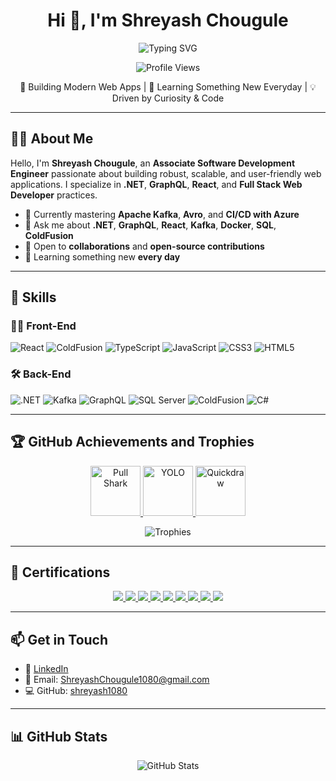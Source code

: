 <h1 align="center">Hi 👋, I'm Shreyash Chougule</h1>

<p align="center">
  <img src="https://readme-typing-svg.demolab.com?font=Fira+Code&pause=1000&width=435&lines=Software+Engineer;Full-Stack+Developer" alt="Typing SVG" />
</p>

<p align="center">
  <img src="https://komarev.com/ghpvc/?username=shreyash1080&label=Profile%20views&color=0e75b6&style=flat" alt="Profile Views" />
</p>

<p align="center">
  🚀 Building Modern Web Apps | 🧠 Learning Something New Everyday | 💡 Driven by Curiosity & Code
</p>

---

## 👨‍💻 About Me

Hello, I'm **Shreyash Chougule**, an **Associate Software Development Engineer** passionate about building robust, scalable, and user-friendly web applications. I specialize in **.NET**, **GraphQL**, **React**, and **Full Stack Web Developer** practices.

- 🔭 Currently mastering **Apache Kafka**, **Avro**, and **CI/CD with Azure**
- 💬 Ask me about **.NET**, **GraphQL**, **React**, **Kafka**, **Docker**, **SQL**, **ColdFusion**
- 🤝 Open to **collaborations** and **open-source contributions**
- 🧠 Learning something new **every day**

---

## 🚀 Skills

### 👨‍🎨 Front-End  
![React](https://img.shields.io/badge/ReactJS-20232A?style=flat-square&logo=react&logoColor=61DAFB)
![ColdFusion](https://img.shields.io/badge/ColdFusion-ED1C24?style=flat-square&logo=adobe&logoColor=white)
![TypeScript](https://img.shields.io/badge/TypeScript-3178C6?style=flat-square&logo=typescript&logoColor=white)
![JavaScript](https://img.shields.io/badge/JavaScript-F7DF1E?style=flat-square&logo=javascript&logoColor=black)
![CSS3](https://img.shields.io/badge/CSS3-1572B6?style=flat-square&logo=css3&logoColor=white)
![HTML5](https://img.shields.io/badge/HTML5-E34F26?style=flat-square&logo=html5&logoColor=white)


### 🛠️ Back-End  
![.NET](https://img.shields.io/badge/.NET-512BD4?style=flat-square&logo=dotnet&logoColor=white)
![Kafka](https://img.shields.io/badge/Apache%20Kafka-231F20?style=flat-square&logo=apachekafka&logoColor=white)
![GraphQL](https://img.shields.io/badge/GraphQL-E10098?style=flat-square&logo=graphql&logoColor=white)
![SQL Server](https://img.shields.io/badge/SQL%20Server-CC2927?style=flat-square&logo=microsoftsqlserver&logoColor=white)
![ColdFusion](https://img.shields.io/badge/ColdFusion-ED1C24?style=flat-square&logo=adobe&logoColor=white)
![C#](https://img.shields.io/badge/CSharp-239120?style=flat-square&logo=csharp&logoColor=white)

---

## 🏆 GitHub Achievements and Trophies

<p align="center">
  <a href="https://github.com/shreyash1080?achievement=pull-shark&tab=achievements">
    <img src="https://github.githubassets.com/images/modules/profile/achievements/pull-shark-default.png" width="80" title="Pull Shark" />
  </a>
  <a href="https://github.com/shreyash1080?achievement=yolo&tab=achievements">
    <img src="https://github.githubassets.com/images/modules/profile/achievements/yolo-default.png" width="80" title="YOLO" />
  </a>
  <a href="https://github.com/shreyash1080?achievement=quickdraw&tab=achievements">
    <img src="https://github.githubassets.com/images/modules/profile/achievements/quickdraw-default.png" width="80" title="Quickdraw" />
  </a>
</p>

<p align="center">
  <img src="https://github-profile-trophy.vercel.app/?username=shreyash1080&theme=radical&row=2&column=3&margin-w=15&margin-h=15" alt="Trophies" />
</p>

---

## 📜 Certifications

<p align="center">
  <a href="https://codedamn.com/certificate/verify/edbc712d6471fad0c780da1ffa56c8b208fb0cf9" target="_blank">
    <img src="https://img.shields.io/badge/Codedamn-Project%20Completion-blueviolet?style=for-the-badge&logo=vercel" />
  </a>
  <a href="https://codedamn.com/certificate/verify/9abcc19b8dfd2fce467dc06808b45f5a88124265" target="_blank">
    <img src="https://img.shields.io/badge/Codedamn-JS%20Beginner-brightgreen?style=for-the-badge&logo=javascript" />
  </a>
  <a href="https://drive.google.com/file/d/1k0UnRcCaUPd3kY0ppQYyfHBFup6YWaiE/view" target="_blank">
    <img src="https://img.shields.io/badge/ColdFusion%20%7C%20Web%20Dev-orange?style=for-the-badge&logo=adobe" />
  </a>
  <a href="https://www.coursera.org/account/accomplishments/verify/XAHXEH7PYNZJ" target="_blank">
    <img src="https://img.shields.io/badge/Coursera-AI%20For%20Everyone-lightgrey?style=for-the-badge&logo=coursera" />
  </a>
  <a href="https://www.hackerrank.com/certificates/77d4d1a1947b" target="_blank">
    <img src="https://img.shields.io/badge/HackerRank-SQL%20Intermediate-brightgreen?style=for-the-badge&logo=hackerrank" />
  </a>
  <a href="https://www.coursera.org/account/accomplishments/verify/D2RDKB46C6QU" target="_blank">
    <img src="https://img.shields.io/badge/Coursera-Git%20%26%20GitHub-blue?style=for-the-badge&logo=github" />
  </a>
  <a href="https://drive.google.com/file/d/1qCFD-u8FHTaFQ_ZAH7NdbhQYFk_L3MUU/view" target="_blank">
    <img src="https://img.shields.io/badge/IBM-Git%20%26%20GitHub%20Certified-lightblue?style=for-the-badge&logo=ibm" />
  </a>
  <a href="https://drive.google.com/file/d/14ecQZ_a8tH5SzPFRgvUndR8QshkQIl8S/view" target="_blank">
    <img src="https://img.shields.io/badge/Microsoft-AZ%2D900%20Certified-blue?style=for-the-badge&logo=microsoft" />
  </a>
  <a href="https://drive.google.com/file/d/1wDyz30HiSBSdt7UBdgV6MSPIgLusm0KO/view" target="_blank">
    <img src="https://img.shields.io/badge/Microsoft-Power%20Platform%20Certified-ff69b4?style=for-the-badge&logo=powerbi" />
  </a>
</p>

---

## 📫 Get in Touch

- 🔗 [LinkedIn](https://www.linkedin.com/in/shreyash-chougule)
- 📧 Email: [ShreyashChougule1080@gmail.com](mailto:joerootdev@gmail.com)
- 💻 GitHub: [shreyash1080](https://github.com/shreyash1080)

---

## 📊 GitHub Stats

<p align="center">
  <img src="https://github-readme-stats.vercel.app/api?username=shreyash1080&show_icons=true&theme=radical" alt="GitHub Stats" />
  <br />
</p>
